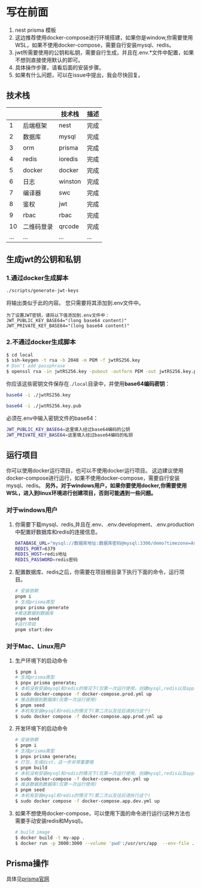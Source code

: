 # 写在前面

1. nest prisma 模板
2. 这边推荐使用docker-compose进行环境搭建，如果你是window,你需要使用WSL，如果不使用docker-compose，需要自行安装mysql、redis。
3. jwt所需要使用的公钥和私钥，需要自行生成，并且在.env.\*文件中配置，如果不想则直接使用默认的即可。
4. 具体操作步骤，请看后面的安装步骤。
5. 如果有什么问题，可以在issue中提出，我会尽快回复。

## 技术栈

|     |            | 技术栈  | 描述 |
| --- | ---------- | ------- | ---- |
| 1   | 后端框架   | nest    | 完成 |
| 2   | 数据库     | mysql   | 完成 |
| 3   | orm        | prisma  | 完成 |
| 4   | redis      | ioredis | 完成 |
| 5   | docker     | docker  | 完成 |
| 6   | 日志       | winston | 完成 |
| 7   | 编译器     | swc     | 完成 |
| 8   | 鉴权       | jwt     | 完成 |
| 9   | rbac       | rbac    | 完成 |
| 10  | 二维码登录 | qrcode  | 完成 |
| ... | ...        | ...     | ...  |

## 生成jwt的公钥和私钥

### 1.通过docker生成脚本

```bash
./scripts/generate-jwt-keys
```

将输出类似于此的内容。 您只需要将其添加到.env文件中。

```
为了设置JWT密钥，请将以下值添加到.env文件中：
JWT_PUBLIC_KEY_BASE64="(long base64 content)"
JWT_PRIVATE_KEY_BASE64="(long base64 content)"
```

### 2.不通过docker生成脚本

```bash
$ cd local
$ ssh-keygen -t rsa -b 2048 -m PEM -f jwtRS256.key
# Don't add passphrase
$ openssl rsa -in jwtRS256.key -pubout -outform PEM -out jwtRS256.key.pub
```

你应该这些密钥文件保存在`./local`目录中，并使用**base64编码密钥**：

```bash
base64 -i ./jwtRS256.key

base64 -i ./jwtRS256.key.pub
```

必须在.env中输入密钥文件的base64：

```bash
JWT_PUBLIC_KEY_BASE64=这里填入经过base64编码的公钥
JWT_PRIVATE_KEY_BASE64=这里填入经过base64编码的私钥
```

## 运行项目

你可以使用docker运行项目，也可以不使用docker运行项目。
这边建议使用docker-compose进行运行，如果不使用docker-compose，需要自行安装mysql、redis。
**另外，对于windows用户，如果你要使用docker,你需要使用WSL，进入到linux环境进行创建项目，否则可能遇到一些问题。**

### 对于windows用户

1.  你需要下载mysql、redis,并且在.env、.env.development、.env.production中配置好数据库和redis的连接信息。

    ```bash
    DATABASE_URL="mysql://数据库地址:数据库密码@mysql:3306/demo?timezone=Asia/Shanghai"
    REDIS_PORT=6379
    REDIS_HOST=redis地址
    REDIS_PASSWORD=redis密码
    ```

2.  配置数据库、redis之后，你需要在项目根目录下执行下面的命令，运行项目。

    ```bash
    # 安装依赖
    pnpm i
    # 生成prisma类型
    pnpx prisma generate
    #推送数据到数据库
    pnpm seed
    #运行项目
    pnpm start:dev
    ```

### 对于Mac、Linux用户

1.  生产环境下的启动命令

    ```bash
    $ pnpm i
    # 生成prisma类型
    $ pnpx prisma generate;
    # 本机没有安装mysql和redis的情况下(仅第一次运行使用，创建mysql,redis以及app容器)
    $ sudo docker-compose -f docker-compose.prod.yml up
    # 推送数据到数据库(仅第一次运行使用)
    $ pnpm seed
    # 本机有安装mysql和redis的情况下(第二次以及往后请执行这个)
    $ sudo docker compose -f docker-compose.app.prod.yml up
    ```

2.  开发环境下的启动命令

    ```bash
    # 安装依赖
    $ pnpm i
    # 生成prisma类型
    $ pnpx prisma generate;
    # 打包，生成dist，这一步非常重要哦
    $ pnpm build
    # 本机没有安装mysql和redis的情况下(仅第一次运行使用，创建mysql,redis以及app容器)
    $ sudo docker-compose -f docker-compose.dev.yml up
    # 推送数据到数据库(仅第一次运行使用)
    $ pnpm seed
    # 本机有安装mysql和redis的情况下(第二次以及往后请执行这个)
    $ sudo docker compose -f docker-compose.app.dev.yml up

    ```

3.  如果不想使用docker-compose，可以使用下面的命令进行运行(这种方法也需要手动安装redis和Mysql)。

    ```bash
    # build image
    $ docker build -t my-app .
    $ docker run -p 3000:3000 --volume 'pwd':/usr/src/app  --env-file .env.development my-app
    ```

## Prisma操作

具体见<a href="https://www.prisma.io/docs/concepts/components/prisma-client/crud">prisma官网</a>
